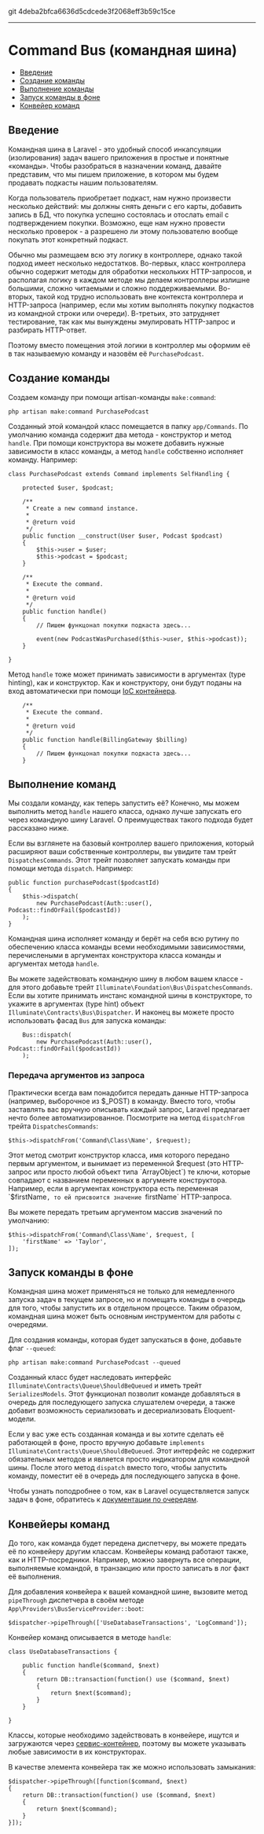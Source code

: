 git 4deba2bfca6636d5cdcede3f2068eff3b59c15ce

---

# Command Bus (командная шина)

- [Введение](#introduction)
- [Cоздание команды](#creating-commands)
- [Выполнение команды](#dispatching-commands)
- [Запуск команды в фоне](#queued-commands)
- [Конвейер команд](#command-pipeline)

<a name="introduction"></a>
## Введение

Командная шина в Laravel - это удобный способ инкапсуляции (изолирования) задач вашего приложения в простые и понятные «команды».
Чтобы разобраться в назначении команд, давайте представим, что мы пишем приложение, в котором мы будем продавать подкасты нашим пользователям.

Когда пользователь приобретает подкаст, нам нужно произвести несколько действий: мы должны снять деньги с его карты, добавить запись в БД,
что покупка успешно состоялась и отослать email с подтверждением покупки.
Возможно, еще нам нужно провести несколько проверок - а разрешено ли этому пользователю вообще покупать этот конкретный подкаст. 

Обычно мы размещаем всю эту логику в контроллере, однако такой подход имеет несколько недостатков.
Во-первых, класс контроллера обычно содержит методы для обработки нескольких HTTP-запросов, и располагая логику в каждом методе
мы делаем контроллеры излишне большими, сложно читаемыми и сложно поддерживаемыми.
Во-вторых, такой код трудно использовать вне контекста контроллера и HTTP-запроса (например, если мы хотим выполнять покупку подкастов
из командной строки или очереди).
В-третьих, это затрудняет тестирование, так как мы вынуждены эмулировать HTTP-запрос и разбирать HTTP-ответ.

Поэтому вместо помещения этой логики в контроллер мы оформим её в так называемую команду и назовём её `PurchasePodcast`.

<a name="creating-commands"></a>
## Создание команды

Создаем команду при помощи artisan-команды `make:command`:

	php artisan make:command PurchasePodcast

Созданный этой командой класс помещается в папку `app/Commands`. По умолчанию команда содержит два метода - конструктор и метод `handle`.
При помощи конструктора вы можете добавить нужные зависимости в класс команды, а метод `handle` собственно исполняет команду. Например:

	class PurchasePodcast extends Command implements SelfHandling {

		protected $user, $podcast;

		/**
		 * Create a new command instance.
		 *
		 * @return void
		 */
		public function __construct(User $user, Podcast $podcast)
		{
			$this->user = $user;
			$this->podcast = $podcast;
		}

		/**
		 * Execute the command.
		 *
		 * @return void
		 */
		public function handle()
		{
			// Пишем функцонал покупки подкаста здесь...

			event(new PodcastWasPurchased($this->user, $this->podcast));
		}

	}

Метод `handle` тоже может принимать зависимости в аргументах (type hinting), как и конструктор. Как и конструктору, они будут поданы на вход
автоматически при помощи [IoC контейнера](/docs/container).

		/**
		 * Execute the command.
		 *
		 * @return void
		 */
		public function handle(BillingGateway $billing)
		{
			// Пишем функцонал покупки подкаста здесь...
		}

<a name="dispatching-commands"></a>
## Выполнение команд

Мы создали команду, как теперь запустить её? Конечно, мы можем выполнить метод `handle` нашего класса, однако лучше запускать его через
командную шину Laravel. О преимуществах такого подхода будет рассказано ниже.

Если вы взглянете на базовый контроллер вашего приложения, который расширяют ваши собственные контроллеры, вы увидите там трейт `DispatchesCommands`.
Этот трейт позволяет запускать команды при помощи метода `dispatch`. Например:

	public function purchasePodcast($podcastId)
	{
		$this->dispatch(
			new PurchasePodcast(Auth::user(), Podcast::findOrFail($podcastId))
		);
	}

Командная шина исполняет команду и берёт на себя всю рутину по обеспечению класса команды всеми необходимыми зависимостями, перечислеными
в аргументах конструктора класса команды и аргументах метода `handle`.

Вы можете задействовать командную шину в любом вашем классе - для этого добавьте трейт `Illuminate\Foundation\Bus\DispatchesCommands`.
Если вы хотите принимать инстанс командной шины в конструкторе, то укажите в аргументах (type hint) объект `Illuminate\Contracts\Bus\Dispatcher`.
И наконец вы можете просто использовать фасад `Bus` для запуска команды:

		Bus::dispatch(
			new PurchasePodcast(Auth::user(), Podcast::findOrFail($podcastId))
		);

### Передача аргументов из запроса

Практически всегда вам понадобится передать данные HTTP-запроса (например, выборочное из $_POST) в команду. Вместо того, чтобы заставлять вас
вручную описывать каждый запрос, Laravel предлагает нечто более автоматизированное. Посмотрите на метод `dispatchFrom` трейта `DispatchesCommands`:

	$this->dispatchFrom('Command\Class\Name', $request);

Этот метод смотрит конструктор класса, имя которого передано первым аргументом, и вынимает из переменной $request (это HTTP-запрос или просто
любой объект типа `ArrayObject`) те ключи, которые совпадают с названием переменных в аргументе конструктора.
Например, если в аргументах конструктора есть переменная `$firstNаme`, то ей присвоится значение `firstName` HTTP-запроса.

Вы можете передать третьим аргументом массив значений по умолчанию:

	$this->dispatchFrom('Command\Class\Name', $request, [
		'firstName' => 'Taylor',
	]);

<a name="queued-commands"></a>
## Запуск команды в фоне

Командная шина может применяться не только для немедленного запуска задач в текущем запросе, но и помещать команды в очередь для того, чтобы
запустить их в отдельном процессе. Таким образом, командная шина может быть основным инструментом для работы с очередями. 

Для создания команды, которая будет запускаться в фоне, добавьте флаг `--queued`:

	php artisan make:command PurchasePodcast --queued

Созданный класс будет наследовать интерфейс `Illuminate\Contracts\Queue\ShouldBeQueued` и иметь трейт `SerializesModels`.
Этот функционал позволит команде добавляться в очередь для последующего запуска слушателем очереди, а также добавит возможность сериализовать
и десериализовать Eloquent-модели. 

Если у вас уже есть созданная команда и вы хотите сделать её работающей в фоне, просто вручную добавьте
`implements Illuminate\Contracts\Queue\ShouldBeQueued`. Этот интерфейс не содержит обязательных методов и является просто индикатором
для командной шины. После этого метод `dispatch` вместо того, чтобы запустить команду, поместит её в очередь для последующего запуска в фоне.

Чтобы узнать поподробнее о том, как в Laravel осуществляется запуск задач в фоне, обратитесь к [документации по очередям](/docs/queues).

<a name="command-pipeline"></a>
## Конвейеры команд

До того, как команда будет передена диспетчеру, вы можете предать её по конвейеру другим классам.
Конвейеры команд работают также, как и HTTP-посредники.
Например, можно завернуть все операции, выполняемые командой, в транзакцию или просто записать в лог факт её выполнения.

Для добавления конвейера к вашей командной шине, вызовите метод `pipeThrough` диспетчера в своём методе `App\Providers\BusServiceProvider::boot`:

	$dispatcher->pipeThrough(['UseDatabaseTransactions', 'LogCommand']);

Конвейер команд описывается в методе `handle`:

	class UseDatabaseTransactions {

		public function handle($command, $next)
		{
			return DB::transaction(function() use ($command, $next)
			{
				return $next($command);
			}
		}

	}

Классы, которые необходимо задействовать в конвейере, ищутся и загружаются через [сервис-контейнер](/docs/container), поэтому вы можете указывать
любые зависимости в их конструкторах.

В качестве элемента конвейера так же можно использовать замыкания:

	$dispatcher->pipeThrough([function($command, $next)
	{
		return DB::transaction(function() use ($command, $next)
		{
			return $next($command);
		}
	}]);
